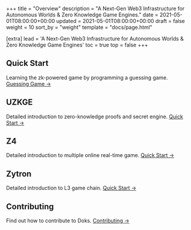 +++
title = "Overview"
description = "A Next-Gen Web3 Infrastructure for Autonomous Worlds & Zero Knowledge Game Engines."
date = 2021-05-01T08:00:00+00:00
updated = 2021-05-01T08:00:00+00:00
draft = false
weight = 10
sort_by = "weight"
template = "docs/page.html"

[extra]
lead = 'A Next-Gen Web3 Infrastructure for Autonomous Worlds & Zero Knowledge Game Engines'
toc = true
top = false
+++

## Quick Start
Learning the zk-powered game by programming a guessing game. [Guessing Game →](../guessing-game)

## UZKGE
Detailed introduction to zero-knowledge proofs and secret engine. [Quick Start →](../../uzkge/overview)

## Z4
Detailed introduction to multiple online real-time game. [Quick Start →](../../z4/overview)

## Zytron
Detailed introduction to L3 game chain. [Quick Start →](../../zytron/overview)

## Contributing
Find out how to contribute to Doks. [Contributing →](../../contributing/how-to-contribute)
